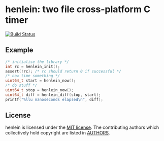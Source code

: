 # henlein: two file cross-platform C timer

[![Build Status](https://travis-ci.org/raedwulf/henlein.svg?branch=master)](https://travis-ci.org/raedwulf/henlein)

## Example

```C
/* initialise the library */
int rc = henlein_init();
assert(!rc); /* rc should return 0 if successful */
/* now time something */
uint64_t start = henlein_now();
/* do stuff */
uint64_t stop = henlein_now();
uint64_t diff = henlein_diff(stop, start);
printf("%llu nanoseconds elapsed\n", diff);
```

## License

henlein is licensed under the [MIT license](LICENSE).
The contributing authors which collectively hold copyright are listed in [AUTHORS](AUTHORS).

